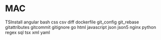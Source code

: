 # MAC

TSInstall angular bash css csv diff dockerfile git_config git_rebase gitattributes gitcommit gitignore go html javascript json json5 nginx python regex sql tsx xml yaml
